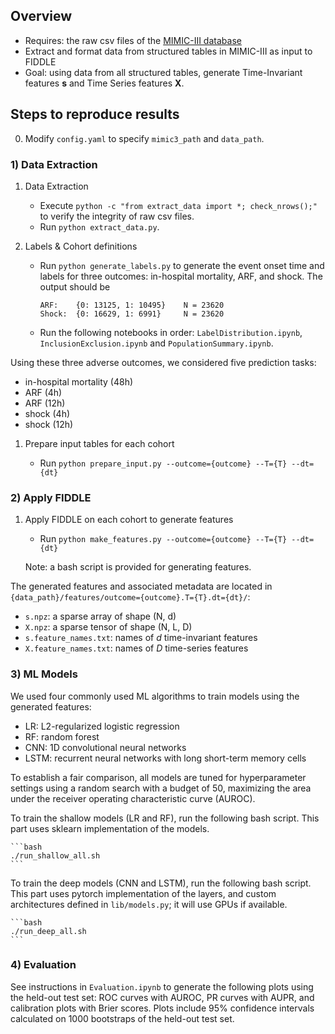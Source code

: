 ## Overview
- Requires: the raw csv files of the [MIMIC-III database](https://mimic.physionet.org/about/mimic/)
- Extract and format data from structured tables in MIMIC-III as input to FIDDLE
- Goal: using data from all structured tables, generate Time-Invariant features **s** and Time Series features __X__. 

## Steps to reproduce results

0. Modify `config.yaml` to specify `mimic3_path` and `data_path`.

### 1) Data Extraction

1. Data Extraction
    - Execute `python -c "from extract_data import *; check_nrows();"` to verify the integrity of raw csv files.
    - Run `python extract_data.py`.

1. Labels & Cohort definitions
    - Run `python generate_labels.py` to generate the event onset time and labels for three outcomes: in-hospital mortality, ARF, and shock. The output should be
        ```
        ARF:    {0: 13125, 1: 10495}    N = 23620
        Shock:  {0: 16629, 1: 6991}     N = 23620
        ```
    - Run the following notebooks in order: `LabelDistribution.ipynb`, `InclusionExclusion.ipynb` and `PopulationSummary.ipynb`.


Using these three adverse outcomes, we considered five prediction tasks: 

- in-hospital mortality (48h)
- ARF (4h)
- ARF (12h)
- shock (4h)
- shock (12h)

1. Prepare input tables for each cohort

    - Run `python prepare_input.py --outcome={outcome} --T={T} --dt={dt}`

### 2) Apply FIDDLE

1. Apply FIDDLE on each cohort to generate features
    
    - Run `python make_features.py --outcome={outcome} --T={T} --dt={dt}`
    
    Note: a bash script is provided for generating features.

The generated features and associated metadata are located in `{data_path}/features/outcome={outcome}.T={T}.dt={dt}/`:

- `s.npz`: a sparse array of shape (N, d)
- `X.npz`: a sparse tensor of shape (N, L, D)
- `s.feature_names.txt`: names of _d_ time-invariant features
- `X.feature_names.txt`: names of _D_ time-series features

### 3) ML Models

We used four commonly used ML algorithms to train models using the generated features:

- LR: L2-regularized logistic regression
- RF: random forest
- CNN: 1D convolutional neural networks
- LSTM: recurrent neural networks with long short-term memory cells

To establish a fair comparison, all models are tuned for hyperparameter settings using a random search with a budget of 50, maximizing the area under the receiver operating characteristic curve (AUROC). 

To train the shallow models (LR and RF), run the following bash script. This part uses sklearn implementation of the models. 

    ```bash
    ./run_shallow_all.sh
    ```

To train the deep models (CNN and LSTM), run the following bash script. This part uses pytorch implementation of the layers, and custom architectures defined in `lib/models.py`; it will use GPUs if available. 

    ```bash
    ./run_deep_all.sh
    ```

### 4) Evaluation

See instructions in `Evaluation.ipynb` to generate the following plots using the held-out test set: ROC curves with AUROC, PR curves with AUPR, and calibration plots with Brier scores. Plots include 95% confidence intervals calculated on 1000 bootstraps of the held-out test set. 
